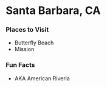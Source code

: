 # Santa Barbara, CA

### Places to Visit
- Butterfly Beach
- Mission

### Fun Facts
- AKA American Riveria
